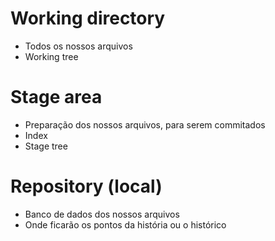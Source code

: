# Working directory
- Todos os nossos arquivos
- Working tree

# Stage area
- Preparação dos nossos arquivos, para serem commitados
- Index
- Stage tree

# Repository (local)
- Banco de dados dos nossos arquivos
- Onde ficarão os pontos da história ou o histórico


